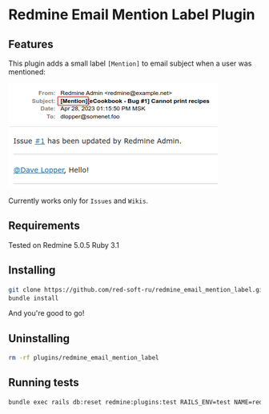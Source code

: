 # Redmine Email Mention Label Plugin

## Features

This plugin adds a small label `[Mention]` to email subject when a user was mentioned:

![Preview](https://raw.githubusercontent.com/red-soft-ru/redmine_email_mention_label/144506d1cb9b20c3a35caf4d1e93a5d89ea115df/ksnip_20230428-131659.png)

Currently works only for `Issues` and `Wikis`.

## Requirements

Tested on Redmine 5.0.5 Ruby 3.1

## Installing

```bash
git clone https://github.com/red-soft-ru/redmine_email_mention_label.git plugins/redmine_email_mention_label
bundle install
```

And you're good to go!

## Uninstalling

```bash
rm -rf plugins/redmine_email_mention_label
```

## Running tests

```bash
bundle exec rails db:reset redmine:plugins:test RAILS_ENV=test NAME=redmine_email_mention_label
```
